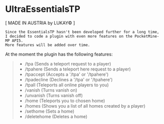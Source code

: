 # UltraEssentialsTP

[ MADE IN AUSTRIA by LUKAY© ]

    Since the EssentialsTP hasn't been developed further for a long time, 
    I decided to code a plugin with even more features on the PocketMine-MP API5. 
    More features will be added over time.

At the moment the plugin has the following features:

> - /tpa <player> (Sends a teleport request to a player)
> - /tpahere <player> (Sends a teleport here request to a player)
> - /tpaccept (Accepts a '/tpa' or '/tpahere')
> - /tpadecline (Declines a '/tpa' or '/tpahere')
> - /tpall (Teleports all online players to you)
> - /vanish <player> (Turns vanish on)
> - /unvanish <player> (Turns vanish off)
> - /home <home> (Teleports you to chosen home)
> - /homes (Shows you a list of all homes created by a player)
> - /sethome <home> (Sets a home)
> - /deletehome <home> (Deletes a home)